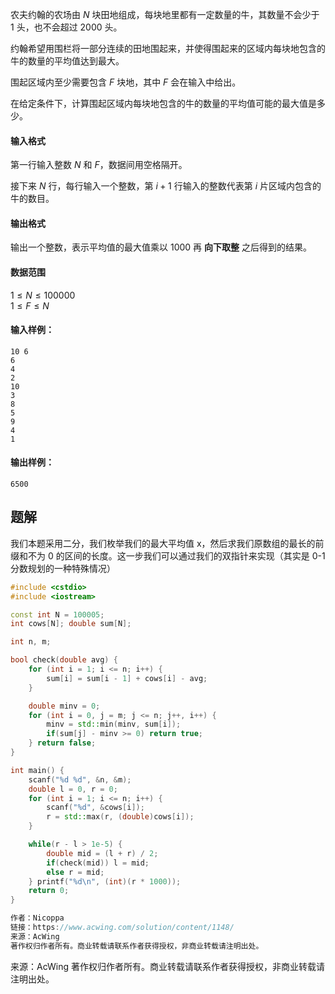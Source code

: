 农夫约翰的农场由 $N$ 块田地组成，每块地里都有一定数量的牛，其数量不会少于 $1$ 头，也不会超过 $2000$ 头。

约翰希望用围栏将一部分连续的田地围起来，并使得围起来的区域内每块地包含的牛的数量的平均值达到最大。

围起区域内至少需要包含 $F$ 块地，其中 $F$ 会在输入中给出。

在给定条件下，计算围起区域内每块地包含的牛的数量的平均值可能的最大值是多少。

#### 输入格式

第一行输入整数 $N$ 和 $F$，数据间用空格隔开。

接下来 $N$ 行，每行输入一个整数，第 $i+1$ 行输入的整数代表第 $i$ 片区域内包含的牛的数目。

#### 输出格式

输出一个整数，表示平均值的最大值乘以 $1000$ 再 **向下取整** 之后得到的结果。

#### 数据范围

$1 \le N \le 100000$  
$1 \le F \le N$

#### 输入样例：

```
10 6
6 
4
2
10
3
8
5
9
4
1
```

#### 输出样例：

```
6500
```


## 题解
我们本题采用二分，我们枚举我们的最大平均值 x，然后求我们原数组的最长的前缀和不为 0 的区间的长度。这一步我们可以通过我们的双指针来实现（其实是 0-1 分数规划的一种特殊情况）
```cpp
#include <cstdio>
#include <iostream>

const int N = 100005;
int cows[N]; double sum[N];

int n, m;

bool check(double avg) {
    for (int i = 1; i <= n; i++) {
        sum[i] = sum[i - 1] + cows[i] - avg;
    }

    double minv = 0;
    for (int i = 0, j = m; j <= n; j++, i++) {
        minv = std::min(minv, sum[i]);
        if(sum[j] - minv >= 0) return true;
    } return false;
}

int main() {
    scanf("%d %d", &n, &m);
    double l = 0, r = 0;
    for (int i = 1; i <= n; i++) {
        scanf("%d", &cows[i]);
        r = std::max(r, (double)cows[i]);
    }

    while(r - l > 1e-5) {
        double mid = (l + r) / 2;
        if(check(mid)) l = mid;
        else r = mid;
    } printf("%d\n", (int)(r * 1000));
    return 0; 
}

作者：Nicoppa
链接：https://www.acwing.com/solution/content/1148/
来源：AcWing
著作权归作者所有。商业转载请联系作者获得授权，非商业转载请注明出处。
```
来源：AcWing
著作权归作者所有。商业转载请联系作者获得授权，非商业转载请注明出处。